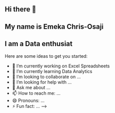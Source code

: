 ## Hi there 👋

## My name is Emeka Chris-Osaji
## I am a Data enthusiat

Here are some ideas to get you started:

- 🔭 I’m currently working on Excel Spreadsheets
- 🌱 I’m currently learning Data Analytics
- 👯 I’m looking to collaborate on ...
- 🤔 I’m looking for help with ...
- 💬 Ask me about ...
- 📫 How to reach me: ...
- 😄 Pronouns: ...
- ⚡ Fun fact: ...
-->
